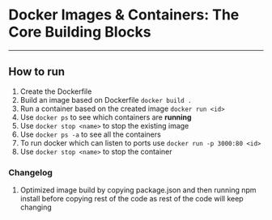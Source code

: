 # Docker Images & Containers: The Core Building Blocks

---

## How to run

1. Create the Dockerfile
2. Build an image based on Dockerfile `docker build .`
3. Run a container based on the created image `docker run <id>`
4. Use `docker ps` to see which containers are **running**
5. Use `docker stop <name>` to stop the existing image
6. Use `docker ps -a` to see all the containers
7. To run docker which can listen to ports use `docker run -p 3000:80 <id>`
8. Use `docker stop <name>` to stop the container

### Changelog

1. Optimized image build by copying package.json and then running npm install before copying rest of the code as rest of the code will keep changing
